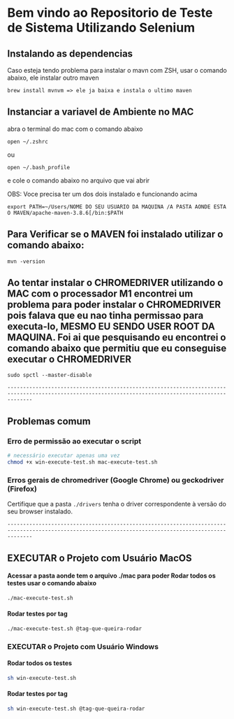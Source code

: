 # Bem vindo ao Repositorio de Teste de Sistema Utilizando Selenium


## Instalando as dependencias

Caso esteja tendo problema para instalar o mavn com ZSH, usar o comando abaixo, ele instalar outro maven
``` 
brew install mvnvm => ele ja baixa e instala o ultimo maven
```


## Instanciar a variavel de Ambiente no MAC
abra o terminal do mac com o comando abaixo
``` 
open ~/.zshrc 
```
ou
```
open ~/.bash_profile
```

e cole o comando abaixo no arquivo que vai abrir

OBS: Voce precisa ter um dos dois instalado e funcionando acima

```
export PATH=~/Users/NOME DO SEU USUARIO DA MAQUINA /A PASTA AONDE ESTA O MAVEN/apache-maven-3.8.6[/bin:$PATH

```

## Para Verificar se o MAVEN foi instalado utilizar o comando abaixo:
```
mvn -version 
```


## Ao tentar instalar o CHROMEDRIVER utilizando o MAC com o processador M1 encontrei um problema para poder instalar o CHROMEDRIVER pois falava que eu nao tinha permissao para executa-lo, MESMO EU SENDO USER ROOT DA MAQUINA. Foi ai que pesquisando eu encontrei o comando abaixo que permitiu que eu conseguise executar o CHROMEDRIVER

```
sudo spctl --master-disable 
```

```
----------------------------------------------------------------------------------------------------------------------------------------------------
```

## Problemas comum

### Erro de permissão ao executar o script

```bash
# necessário executar apenas uma vez
chmod +x win-execute-test.sh mac-execute-test.sh 
```

### Erros gerais de chromedriver (Google Chrome) ou geckodriver (Firefox)

Certifique que a pasta `./drivers` tenha o driver correspondente à versão do seu browser instalado.

```
----------------------------------------------------------------------------------------------------------------------------------------------------
```

## EXECUTAR o Projeto com Usuário MacOS

#### Acessar a pasta aonde tem o arquivo ./mac para poder Rodar todos os testes usar o comando abaixo

```bash
./mac-execute-test.sh
```

#### Rodar testes por tag

```bash
./mac-execute-test.sh @tag-que-queira-rodar
```

### EXECUTAR o Projeto com Usuário Windows

#### Rodar todos os testes

```bash
sh win-execute-test.sh
```

#### Rodar testes por tag

```bash
sh win-execute-test.sh @tag-que-queira-rodar
```


